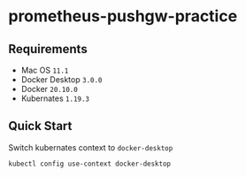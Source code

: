 # prometheus-pushgw-practice

## Requirements

- Mac OS `11.1`
- Docker Desktop `3.0.0`
- Docker `20.10.0`
- Kubernates `1.19.3`

## Quick Start

Switch kubernates context to `docker-desktop`

```
kubectl config use-context docker-desktop
```
